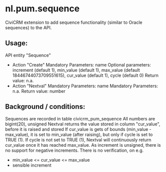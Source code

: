 nl.pum.sequence
===============

CiviCRM extension to add sequence functionality (similar to Oracle sequences) to the API.


Usage:
------

API entity "Sequence"
- Action "Create"
  Mandatory Parameters: name
  Optional parameters: increment (default 1), min_value (default 1), max_value (default 18446744073709551615), cur_value (default 1), cycle (default 0)
  Return value: n.a.
- Action "Nextval"
  Mandatory Parameters: name
  Mandatory Parameters: n.a.
  Return value: number


Background / conditions:
------------------------

Sequences are recorded in table civicrm_pum_sequence
All numbers are bigint(20), unsigned
Nextval returns the value stored in column "cur_value", before it is raised and stored
If cur_value is gets of bounds (min_value - max_value), it is set to min_value (after raising), but only if cycle is set to TRUE (1).
If cycle is not set to TRUE (1), Nextval will continuously return cur_value once it has reached max_value.
As increment is unsigned, there is no support for negative increments.
There is no verification, on e.g.
- min_value <= cur_value <= max_value
- sensible increment
